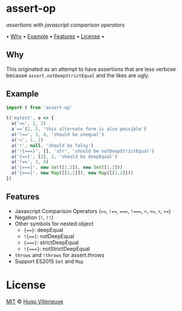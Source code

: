 <!-- markdownlint-disable MD004 MD007 MD010 MD041 MD022 MD024 MD032 MD036 -->
# assert-op

*assertions with javascript comparison operators*

• [Why](#why) • [Example](#example) • [Features](#features) • [License](#license) •

## Why

This originated as an attempt to have assertions that are less verbose because `assert.notDeepStrictEqual` and the likes are ugly.

## Example

```javascript
import t from 'assert-op'

t('mytest', a => {
  a('==', 2, 2)
  a`==`(2, 2, 'this alternate form is also possible')
  a('!==', 3, 4, 'should be unequal')
  a('<', 1, 2)
  a('!', null, 'should be falsy')
  a('!{===}', [], 'str', 'should be notDeepStrictEqual')
  a('{==}', [2], 2, 'should be deepEqual')
  a('!==', 3, 4)
  a('{===}', new Set([1,2]), new Set([1,2]))
  a('{===}', new Map([[1,2]]), new Map([[1,2]]))
})
```

## Features

* Javascript Comparison Operators (`==`, `!==`, `===`, `!===`, `<`, `<=`, `>`, `>=`)
* Negation (`!`, `!!`)
* Other symbols for nested object
  * `{==}`: deepEqual
  * `!{==}`: notDeepEqual
  * `{===}`: strictDeepEqual
  * `!{===}`: notStrictDeepEqual
* `throws` and `!throws` for assert.throws
* Support ES2015 `Set` and `Map`

# License

[MIT](http://www.opensource.org/licenses/MIT) © [Hugo Villeneuve](https://github.com/hville)
